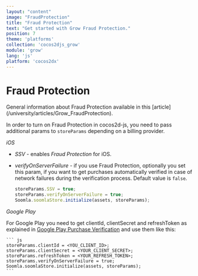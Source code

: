 ```yaml
---
layout: "content"
image: "FraudProtection"
title: "Fraud Protection"
text: "Get started with Grow Fraud Protection."
position: 7
theme: 'platforms'
collection: 'cocos2djs_grow'
module: 'grow'
lang: 'js'
platform: 'cocos2dx'
---
```


# Fraud Protection

<div class="info-box">General information about Fraud Protection available in this [article](/university/articles/Grow_FraudProtection).</div>

In order to turn on Fraud Protection in cocos2d-js, you need to pass additional params to `storeParams` depending on a
billing provider.

*iOS*

- *SSV* - enables _Fraud Protection_ for iOS.

- *verifyOnServerFailure* - if you use Fraud Protection, optionally you set this param, if you want to get purchases
automatically verified in case of network failures during the verification process. Default value is `false`.

    ``` js
    storeParams.SSV = true;
    storeParams.verifyOnServerFailure = true;
    Soomla.soomlaStore.initialize(assets, storeParams);
	```

*Google Play*

For Google Play you need to get clientId, clientSecret and refreshToken as explained in
[Google Play Purchase Verification](/android/store/Store_GooglePlayVerification) and use them like this:

	``` js
    storeParams.clientId = <YOU_CLIENT_ID>;
    storeParams.clientSecret = <YOUR_CLIENT_SECRET>;
    storeParams.refreshToken = <YOUR_REFRESH_TOKEN>;
    storeParams.verifyOnServerFailure = true;
    Soomla.soomlaStore.initialize(assets, storeParams);
	```
